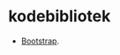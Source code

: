 # kodebibliotek

* [Bootstrap](https://github.com/TobiasBrage/kodebibliotek/blob/master/Bootstrap/bootstrap.md).